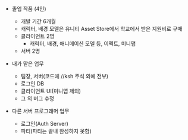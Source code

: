 * 졸업 작품 (4인)
	* 개발 기간 6개월
	* 캐릭터, 배경 모델은 유니티 Asset Store에서 학교에서 받은 지원비로 구매
	* 클라이언트 2명
		* 캐릭터, 배경, 애니메이션 모델 등, 이펙트, 미니맵
	* 서버 2명
	
* 내가 맡은 업무
	* 팀장, 서버(코드에 //ksh 주석 외에 전부)
	* 로그인 DB
	* 클라이언트 UI(미니맵 제외)
	* 그 외 버그 수정
 
* 다른 서버 프로그래머 업무
	* 로그인(Auth Server)
	* 파티(파티는 끝내 완성하지 못함)
